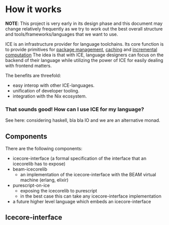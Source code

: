 # How it works

**NOTE**: This project is very early in its design phase and this document may change relatively frequently as we try to work out the best overall structure and tools/frameworks/languages that we want to use.

ICE is an infrastructure provider for language toolchains. Its core function is to provide primitives for [package management](), [caching]() and [incremental computation]() The idea is that with ICE, language designers can focus on the backend of their language while utilizing the power of ICE for easily dealing with frontend matters.

The benefits are threefold:
 - easy interop with other ICE-languages.
 - unification of developer tooling.
 - integration with the Nix ecosystem.

### That sounds good! How can I use ICE for my language?

See here: considering haskell, bla bla IO and we are an alternative monad.


## Components

<!-- , all the while being agnostic over the implemention of the backend via [type provider plugins]() and [function plugins](). -->

There are the following components:
 - icecore-interface (a formal specification of the interface
   that an icecorelib has to expose)
 - beam-icecorelib
    - an implementation of the icecore-interface with the BEAM virtual machine (erlang, elixir)
 - purescript-on-ice
    - exposing the icecorelib to purescript
    - in the best case this can take any icecore-interface implementation
 - a future higher level language which embeds an icecore-interface


## Icecore-interface





